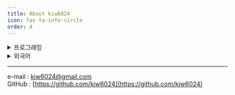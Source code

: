 ```yaml
---
title: About kiw6024
icon: fas fa-info-circle
order: 4
---
```


<details>
<summary>프로그래밍</summary>
<div>

```python
print("Hello, World!")
```

```cs
Debug.Log("Hello, World!");
```

```js
console.log("Hello, World!");
```

</div>
</details>

<details>
<summary>외국어</summary>
<div>

> 영

> 일

> 중

> 러
</div>
</details>

---

e-mail : [kiw6024@gmail.com](kiw6024@gmail.com)<br>
GitHub : [https://github.com/kiw6024](https://github.com/kiw6024)

